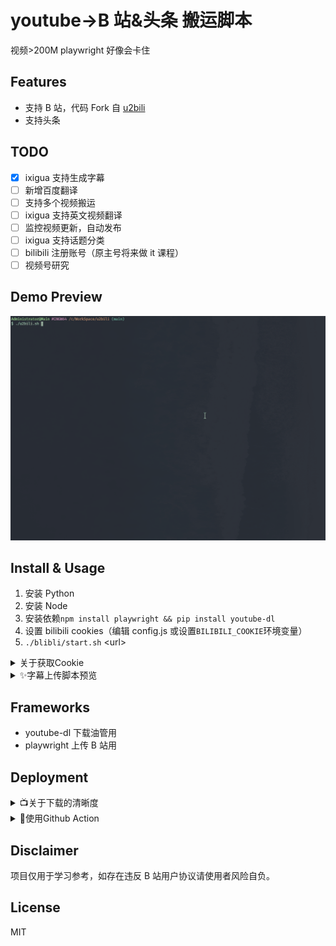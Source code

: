 # youtube->B 站&头条 搬运脚本

视频>200M playwright 好像会卡住

## Features

- 支持 B 站，代码 Fork 自 [u2bili](https://github.com/ame-yu/u2bili)
- 支持头条

## TODO

- [x] ixigua 支持生成字幕
- [ ] 新增百度翻译
- [ ] 支持多个视频搬运
- [ ] ixigua 支持英文视频翻译
- [ ] 监控视频更新，自动发布
- [ ] ixigua 支持话题分类
- [ ] bilibili 注册账号（原主号将来做 it 课程）
- [ ] 视频号研究

## Demo Preview

![Preview](sceenshots/preview.gif)

## Install & Usage

1. 安装 Python
2. 安装 Node
3. 安装依赖`npm install playwright && pip install youtube-dl`
4. 设置 bilibili cookies（编辑 config.js 或设置`BILIBILI_COOKIE`环境变量）
5. `./blibli/start.sh` \<url\>

<details>
    <summary>关于获取Cookie</summary>
    
登录后F12,Application(应用程序)面板，选择cookie进行查看。
![Cookie](sceenshots/cookie.jpg)
填写[config.js](config.js)最后4个参数或设置`BILIBILI_COOKIE`环境变量
```
BILIBILI_COOKIE环境变量格式如下：
DedeUserID=XXX; DedeUserID__ckMd5=XXX; bili_jct=XXX; SESSDATA=XXX
```
</details>

<details>
    <summary>✨字幕上传脚本预览</summary>
    
![Cookie](sceenshots/preview_uploadsubs.gif)
</details>

## Frameworks

- youtube-dl 下载油管用
- playwright 上传 B 站用

## Deployment

<details>
    <summary>📺关于下载的清晰度</summary>

youtube-dl 会检测 PATH 中是否有 ffmpeg，有 FFmpeg 的情况下会优先下载更高清晰度<sup><a href="https://youtube-dl.readthesceenshots.io/en/latest/#basic-usage">文档</a></sup>

</details>

<details>
    <summary>🍥使用Github Action</summary>

<h2 style="text-align: center;"><b>❗重要提示</b></h2>
<h3 style="text-align: center;"><b>不要fork，请clone后push到自己的私有仓库，使用额度内Actions时间！</b><h3>
<h3 style="text-align: center;"><b>占用公共仓库Action时间<sup>💢</sup>跑开发无关脚本会违反Github用户协议。</b><h3>
<br>

Actions 面板设置 Secret `BILIBILI_COOKIE` （必要步骤）

```
DedeUserID=XXX; DedeUserID__ckMd5=XXX; bili_jct=XXX; SESSDATA=XXX
```

几个重要参数

- 扫描周期`schedule.cron` [.github/workflows/actionsflow.yml](.github/workflows/actionsflow.yml)
- 订阅频道`channel_id` [workflows/youtube.yml](workflows/youtube.yml)
- 视频条目过滤`filterScript` 默认只对比了时间选取 24 小时内的视频 [workflows/youtube.yml](workflows/youtube.yml)
  - [脚本文档](https://actionsflow.github.io/sceenshots/workflow/#ontriggerconfigfilterscript)
  - [完整视频参数](https://actionsflow.github.io/sceenshots/triggers/youtube/#outputs)
  </details>

## Disclaimer

项目仅用于学习参考，如存在违反 B 站用户协议请使用者风险自负。

## License

MIT
